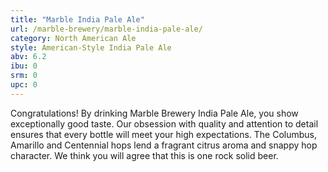 ```yaml
---
title: "Marble India Pale Ale"
url: /marble-brewery/marble-india-pale-ale/
category: North American Ale
style: American-Style India Pale Ale
abv: 6.2
ibu: 0
srm: 0
upc: 0
---
```

Congratulations! By drinking Marble Brewery India Pale Ale, you show exceptionally good taste. Our obsession with quality and attention to detail ensures that every bottle will meet your high expectations. The Columbus, Amarillo and Centennial hops lend a fragrant citrus aroma and snappy hop character. We think you will agree that this is one rock solid beer.
